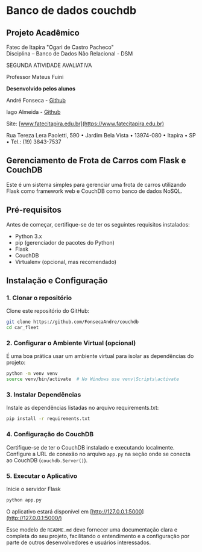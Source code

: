 # Banco de dados couchdb  

## Projeto Acadêmico  

Fatec de Itapira "Ogari de Castro Pacheco"  
Disciplina – Banco de Dados Não Relacional - DSM

SEGUNDA ATIVIDADE AVALIATIVA

Professor Mateus Fuini

**Desenvolvido pelos alunos**  

André Fonseca - [Github](https://github.com/FonsecaAndre)  

Iago Almeida - [Github](https://github.com/Iagooalmeida)  

Site: [www.fatecitapira.edu.br](https://www.fatecitapira.edu.br)

Rua Tereza Lera Paoletti, 590 • Jardim Bela Vista • 13974-080 • Itapira • SP • Tel.: (19) 3843-7537  

## Gerenciamento de Frota de Carros com Flask e CouchDB  

Este é um sistema simples para gerenciar uma frota de carros utilizando Flask como framework web e CouchDB como banco de dados NoSQL.

## Pré-requisitos

Antes de começar, certifique-se de ter os seguintes requisitos instalados:

- Python 3.x
- pip (gerenciador de pacotes do Python)
- Flask
- CouchDB
- Virtualenv (opcional, mas recomendado)

## Instalação e Configuração

### 1. Clonar o repositório

Clone este repositório do GitHub:

```bash
git clone https://github.com/FonsecaAndre/couchdb
cd car_fleet
```

### 2. Configurar o Ambiente Virtual (opcional)

É uma boa prática usar um ambiente virtual para isolar as dependências do projeto:  

```bash
python -m venv venv
source venv/bin/activate  # No Windows use venv\Scripts\activate
```  

### 3. Instalar Dependências  

Instale as dependências listadas no arquivo requirements.txt:

```bash
pip install -r requirements.txt
```  

### 4. Configuração do CouchDB  

Certifique-se de ter o CouchDB instalado e executando localmente.
Configure a URL de conexão no arquivo `app.py` na seção onde se conecta ao CouchDB (`couchdb.Server()`).

### 5. Executar o Aplicativo  

Inicie o servidor Flask  

```bash
python app.py
```  

O aplicativo estará disponível em [http://127.0.0.1:5000](http://127.0.0.1:5000/)  

Esse modelo de `README.md` deve fornecer uma documentação clara e completa do seu projeto, facilitando o entendimento e a configuração por parte de outros desenvolvedores e usuários interessados.
